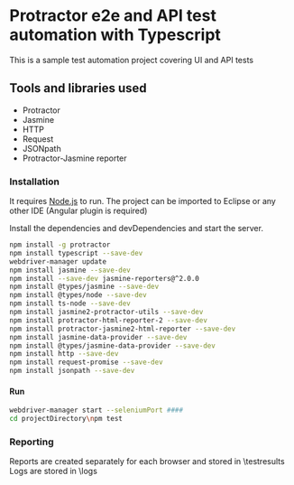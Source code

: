# Protractor e2e and API test automation with Typescript

This is a sample test automation project covering UI and API tests

## Tools and libraries used

  - Protractor
  - Jasmine
  - HTTP
  - Request
  - JSONpath
  - Protractor-Jasmine reporter

### Installation

It requires [Node.js](https://nodejs.org/) to run.
The project can be imported to Eclipse or any other IDE (Angular plugin is required)

Install the dependencies and devDependencies and start the server.

```sh
npm install -g protractor
npm install typescript --save-dev
webdriver-manager update
npm install jasmine --save-dev
npm install --save-dev jasmine-reporters@^2.0.0
npm install @types/jasmine --save-dev
npm install @types/node --save-dev
npm install ts-node --save-dev
npm install jasmine2-protractor-utils --save-dev
npm install protractor-html-reporter-2 --save-dev
npm install protractor-jasmine2-html-reporter --save-dev
npm install jasmine-data-provider --save-dev
npm install @types/jasmine-data-provider --save-dev
npm install http --save-dev
npm install request-promise --save-dev
npm install jsonpath --save-dev
```

#### Run
```sh
webdriver-manager start --seleniumPort ####
cd projectDirectory\npm test
```

### Reporting
Reports are created separately for each browser and stored in \testresults
Logs are stored in \logs
